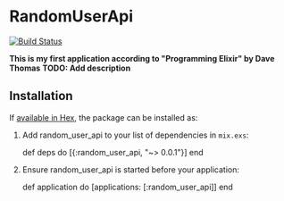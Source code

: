 # RandomUserApi
[![Build Status](https://travis-ci.org/PatNowak/random_user_api.svg?branch=master
"Build Status")](https://travis-ci.org/PatNowak/random_user_api)

**This is my first application according to "Programming Elixir" by Dave Thomas**
**TODO: Add description**

## Installation

If [available in Hex](https://hex.pm/docs/publish), the package can be installed as:

  1. Add random_user_api to your list of dependencies in `mix.exs`:

        def deps do
          [{:random_user_api, "~> 0.0.1"}]
        end

  2. Ensure random_user_api is started before your application:

        def application do
          [applications: [:random_user_api]]
        end

